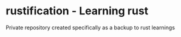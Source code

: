 # rustification - Learning rust
Private repository created specifically as a backup to rust learnings